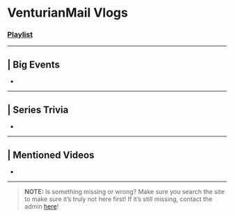 # VenturianMail Vlogs
### [Playlist](https://www.youtube.com/playlist?list=PLwljWXtmIKiQ8tPAQQomixGLE01lrjcQ8)

----

## | Big Events
- 

----

## | Series Trivia
- 

----
 
## | Mentioned Videos
- []()
 
----
 
> **NOTE:** Is something missing or wrong? Make sure you search the site to make sure it’s truly not here first! If it’s still missing, contact the admin [here](../chapter_2.md)!